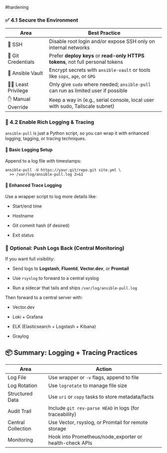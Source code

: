 #hardening



### ✅ 4.1 Secure the Environment

|Area|Best Practice|
|---|---|
|🔐 SSH|Disable root login and/or expose SSH only on internal networks|
|🔑 Git Credentials|Prefer **deploy keys** or **read-only HTTPS tokens**, not full personal tokens|
|🔏 Ansible Vault|Encrypt secrets with `ansible-vault` or tools like `sops`, `age`, or `GPG`|
|🧑‍💼 Least Privilege|Only give `sudo` where needed; `ansible-pull` can run as limited user if possible|
|✋ Manual Override|Keep a way in (e.g., serial console, local user with sudo, Tailscale subnet)|

### 📝 4.2 Enable Rich Logging & Tracing

`ansible-pull` is just a Python script, so you can wrap it with enhanced logging, tagging, or tracing techniques.

#### 🔹 Basic Logging Setup

Append to a log file with timestamps:

```
ansible-pull -U https://your.git/repo.git site.yml \
  >> /var/log/ansible-pull.log 2>&1
```

#### 🔹 Enhanced Trace Logging

Use a wrapper script to log more details like:

- Start/end time
    
- Hostname
    
- Git commit hash (if desired)
    
- Exit status


### 🧠 Optional: Push Logs Back (Central Monitoring)

If you want full visibility:

- Send logs to **Logstash**, **Fluentd**, **Vector.dev**, or **Promtail**
    
- Use `rsyslog` to forward to a central syslog
    
- Run a sidecar that tails and ships `/var/log/ansible-pull.log`


Then forward to a central server with:

- Vector.dev
    
- Loki + Grafana
    
- ELK (Elasticsearch + Logstash + Kibana)
    
- Graylog

## 📦 Summary: Logging + Tracing Practices

| Area               | Action                                                  |
| ------------------ | ------------------------------------------------------- |
| Log File           | Use wrapper or `-v` flags, append to file               |
| Log Rotation       | Use `logrotate` to manage file size                     |
| Structured Data    | Use `uri` or `copy` tasks to store metadata/facts       |
| Audit Trail        | Include `git rev-parse HEAD` in logs (for traceability) |
| Central Collection | Use Vector, rsyslog, or Promtail for remote storage     |
| Monitoring         | Hook into Prometheus/node_exporter or health-check APIs |
